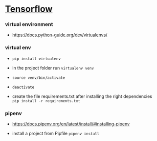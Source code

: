 # [Tensorflow](https://www.tensorflow.org/)

### virtual environment

- https://docs.python-guide.org/dev/virtualenvs/

### virtual env

- `pip install virtualenv`

- in the project folder run `virtualenv venv`
- `source venv/bin/activate`
- `deactivate`
- create the file requirements.txt after installing the right dependencies `pip install -r requirements.txt`

### pipenv

- https://docs.pipenv.org/en/latest/install/#installing-pipenv

- install a project from Pipfile `pipenv install`
